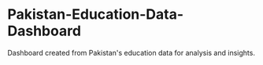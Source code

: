 # Pakistan-Education-Data-Dashboard
Dashboard created from Pakistan's education data for analysis and insights.

